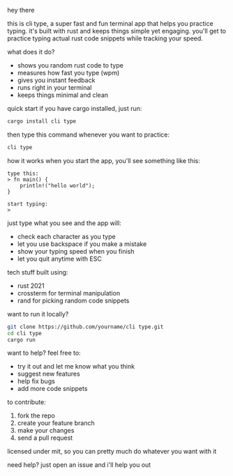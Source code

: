 hey there

this is cli type, a super fast and fun terminal app that helps you practice typing. it's built with rust and keeps things simple yet engaging. you'll get to practice typing actual rust code snippets while tracking your speed.

what does it do?
* shows you random rust code to type
* measures how fast you type (wpm)
* gives you instant feedback
* runs right in your terminal
* keeps things minimal and clean

quick start
if you have cargo installed, just run:
```bash
cargo install cli type
```

then type this command whenever you want to practice:
```bash
cli type
```

how it works
when you start the app, you'll see something like this:

```
type this:
> fn main() {
    println!("hello world");
}

start typing:
>
```

just type what you see and the app will:
* check each character as you type
* let you use backspace if you make a mistake
* show your typing speed when you finish
* let you quit anytime with ESC

tech stuff
built using:
* rust 2021
* crossterm for terminal manipulation
* rand for picking random code snippets

want to run it locally?
```bash
git clone https://github.com/yourname/cli type.git
cd cli type
cargo run
```

want to help?
feel free to:
* try it out and let me know what you think
* suggest new features
* help fix bugs
* add more code snippets

to contribute:
1. fork the repo
2. create your feature branch
3. make your changes
4. send a pull request

licensed under mit, so you can pretty much do whatever you want with it

need help?
just open an issue and i'll help you out
